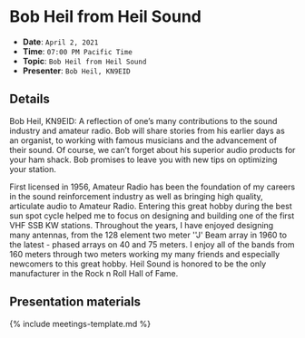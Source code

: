 # Bob Heil from Heil Sound

* **Date**: `April 2, 2021`
* **Time**: `07:00 PM Pacific Time`
* **Topic**: `Bob Heil from Heil Sound`
* **Presenter**: `Bob Heil, KN9EID`

## Details

Bob Heil, KN9EID: A reflection of one’s many contributions to the sound industry and amateur radio.  Bob will share stories from his earlier days as an organist, to working with famous musicians and the advancement of their sound.  Of course, we can’t forget about his superior audio products for your ham shack.  Bob promises to leave you with new tips on optimizing your station.

First licensed in 1956, Amateur Radio has been the foundation of my careers in the sound reinforcement industry as well as bringing high quality, articulate audio to Amateur Radio. Entering this great hobby during the best sun spot cycle helped me to focus on designing and building one of the first VHF SSB KW stations. Throughout the years, I have enjoyed designing many antennas, from the 128 element two meter ''J' Beam array in 1960 to the latest - phased arrays on 40 and 75 meters. I enjoy all of the bands from 160 meters through two meters working my many friends and especially newcomers to this great hobby.  Heil Sound is honored to be the only manufacturer in the Rock n Roll Hall of Fame.

## Presentation materials

{% include meetings-template.md %}

